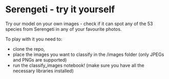 # Serengeti - try it yourself
Try our model on your own images - check if it can spot any of the 53 species from Serengeti in any of your favourite photos.

To play with it you need to:
 - clone the repo, 
 - place the images you want to classify in the /images folder (only JPEGs and PNGs are supported)
 - run the classify_images notebook! (make sure you have all the necessary libraries installed)
